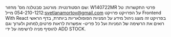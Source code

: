 שם הסטודנטית: מורטוב סבטלנה
מס' מחזור: W140722MR
פרטי התקשרות: 
טל 054-210-1212
מייל:svetlanamortov@gmail.com
על הפרויקט
פרויקט Frontend With React 
בפרויקט זה מוצג ניהול מידע על המניות הפופולאריות ביותרת,
בדף הראשי רואים את הרשימה של המניות ועל כל פריט- אפשרות לראות פרטים,למחוק ולערוך וגם להוסיף מניה לרשימה על ידי ADD STOCK.
